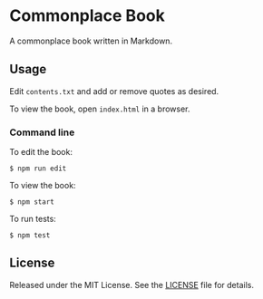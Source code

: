 Commonplace Book
================

A commonplace book written in Markdown.

Usage
-----

Edit `contents.txt` and add or remove quotes as desired.

To view the book, open `index.html` in a browser.

### Command line

To edit the book:

    $ npm run edit

To view the book:

    $ npm start

To run tests:

    $ npm test

License
-------

Released under the MIT License. See the [LICENSE](LICENSE) file
for details.
